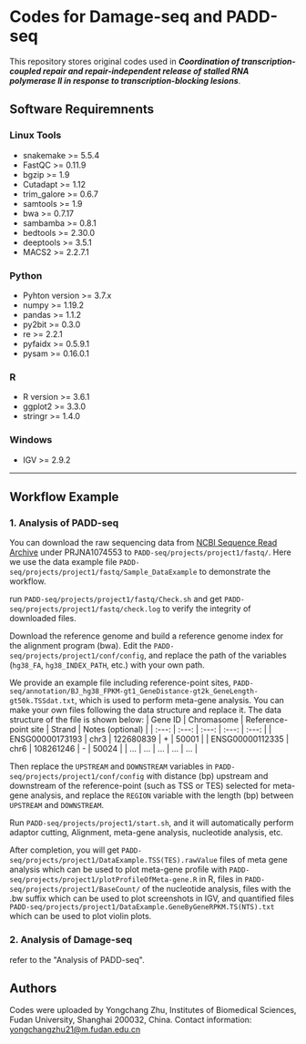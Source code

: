 # Codes for Damage-seq and PADD-seq
This repository stores original codes used in ***Coordination of transcription-coupled repair and repair-independent release of stalled RNA polymerase II in response to transcription-blocking lesions***.

## Software Requiremnents

### Linux Tools
+ snakemake >= 5.5.4
+ FastQC >= 0.11.9
+ bgzip >= 1.9
+ Cutadapt >= 1.12
+ trim_galore >= 0.6.7
+ samtools >= 1.9
+ bwa >= 0.7.17
+ sambamba >= 0.8.1
+ bedtools >= 2.30.0
+ deeptools >= 3.5.1
+ MACS2 >= 2.2.7.1

### Python
+ Pyhton version >= 3.7.x
+ numpy >= 1.19.2
+ pandas >= 1.1.2
+ py2bit >= 0.3.0
+ re >= 2.2.1
+ pyfaidx >= 0.5.9.1
+ pysam >= 0.16.0.1

### R
+ R version >= 3.6.1
+ ggplot2 >= 3.3.0
+ stringr >= 1.4.0

### Windows
+ IGV >=  2.9.2


---

## Workflow Example

### 1. Analysis of PADD-seq

You can download the raw sequencing data from [NCBI Sequence Read Archive](https://www.ncbi.nlm.nih.gov/sra/) under PRJNA1074553 to `PADD-seq/projects/project1/fastq/`.
Here we use the data example file `PADD-seq/projects/project1/fastq/Sample_DataExample` to demonstrate the workflow.

run `PADD-seq/projects/project1/fastq/Check.sh` and get `PADD-seq/projects/project1/fastq/check.log` to verify the integrity of downloaded files.

Download the reference genome and build a reference genome index for the alignment program (bwa). Edit the `PADD-seq/projects/project1/conf/config`, and replace the path of the variables (`hg38_FA`, `hg38_INDEX_PATH`, etc.) with your own path. 

We provide an example file including reference-point sites, `PADD-seq/annotation/BJ_hg38_FPKM-gt1_GeneDistance-gt2k_GeneLength-gt50k.TSSdat.txt`, which is used to perform meta-gene analysis. You can make your own files following the data structure and replace it. The data structure of the file is shown below:
| Gene ID | Chromasome | Reference-point site | Strand | Notes (optional) |
| :---: | :---: | :---: | :---: | :---: |
| ENSG00000173193 | chr3 | 122680839 | + | 50001 |
| ENSG00000112335 | chr6 | 108261246 | - | 50024 |
| ... | ... | ... | ... | ... |

Then replace the `UPSTREAM` and `DOWNSTREAM` variables in `PADD-seq/projects/project1/conf/config` with distance (bp) upstream and downstream of the reference-point (such as TSS or TES) selected for meta-gene analysis, and replace the `REGION` variable with the length (bp) between `UPSTREAM` and `DOWNSTREAM`.

Run `PADD-seq/projects/project1/start.sh`, and it will automatically perform adaptor cutting, Alignment, meta-gene analysis, nucleotide analysis, etc. 

After completion, you will get `PADD-seq/projects/project1/DataExample.TSS(TES).rawValue` files of meta gene analysis which can be used to plot meta-gene profile with `PADD-seq/projects/project1/plotProfileOfMeta-gene.R` in R, files in `PADD-seq/projects/project1/BaseCount/` of the nucleotide analysis, files with the .bw suffix which can be used to plot screenshots in IGV, and quantified files `PADD-seq/projects/project1/DataExample.GeneByGeneRPKM.TS(NTS).txt` which can be used to plot violin plots.

### 2. Analysis of Damage-seq

refer to the "Analysis of PADD-seq".

## Authors
Codes were uploaded by Yongchang Zhu, Institutes of Biomedical Sciences, Fudan University, Shanghai 200032, China. Contact information: yongchangzhu21@m.fudan.edu.cn
